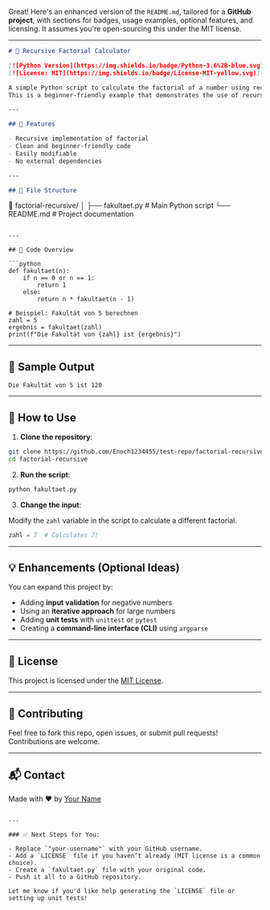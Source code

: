 Great! Here's an enhanced version of the `README.md`, tailored for a **GitHub project**, with sections for badges, usage examples, optional features, and licensing. It assumes you're open-sourcing this under the MIT license.

---

```markdown
# 🧮 Recursive Factorial Calculator

[![Python Version](https://img.shields.io/badge/Python-3.6%2B-blue.svg)](https://www.python.org/downloads/)
[![License: MIT](https://img.shields.io/badge/License-MIT-yellow.svg)](LICENSE)

A simple Python script to calculate the factorial of a number using recursion.  
This is a beginner-friendly example that demonstrates the use of recursive functions in Python.

---

## 🚀 Features

- Recursive implementation of factorial
- Clean and beginner-friendly code
- Easily modifiable
- No external dependencies

---

## 📂 File Structure
```

📁 factorial-recursive/
│
├── fakultaet.py # Main Python script
└── README.md # Project documentation

````

---

## 🧾 Code Overview

```python
def fakultaet(n):
    if n == 0 or n == 1:
        return 1
    else:
        return n * fakultaet(n - 1)

# Beispiel: Fakultät von 5 berechnen
zahl = 5
ergebnis = fakultaet(zahl)
print(f"Die Fakultät von {zahl} ist {ergebnis}")
````

---

## 🧪 Sample Output

```
Die Fakultät von 5 ist 120
```

---

## 🔧 How to Use

1. **Clone the repository**:

```bash
git clone https://github.com/Enoch1234455/test-repo/factorial-recursive.git
cd factorial-recursive
```

2. **Run the script**:

```bash
python fakultaet.py
```

3. **Change the input**:

Modify the `zahl` variable in the script to calculate a different factorial.

```python
zahl = 7  # Calculates 7!
```

---

## 💡 Enhancements (Optional Ideas)

You can expand this project by:

- Adding **input validation** for negative numbers
- Using an **iterative approach** for large numbers
- Adding **unit tests** with `unittest` or `pytest`
- Creating a **command-line interface (CLI)** using `argparse`

---

## 📜 License

This project is licensed under the [MIT License](LICENSE).

---

## 🙌 Contributing

Feel free to fork this repo, open issues, or submit pull requests! Contributions are welcome.

---

## 📬 Contact

Made with ❤️ by [Your Name](https://github.com/your-username)

```

---

### ✅ Next Steps for You:

- Replace `"your-username"` with your GitHub username.
- Add a `LICENSE` file if you haven’t already (MIT license is a common choice).
- Create a `fakultaet.py` file with your original code.
- Push it all to a GitHub repository.

Let me know if you'd like help generating the `LICENSE` file or setting up unit tests!
```
